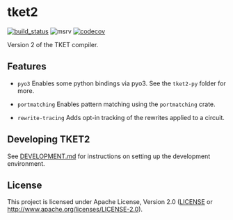 # tket2

[![build_status][]](https://github.com/CQCL-DEV/tket2/actions)
![msrv][]
[![codecov][]](https://codecov.io/gh/CQCL/tket2)

Version 2 of the TKET compiler.

  [build_status]: https://github.com/CQCL-DEV/hugr/workflows/Continuous%20integration/badge.svg?branch=main
  [msrv]: https://img.shields.io/badge/rust-1.71.0%2B-blue.svg
  [codecov]: https://img.shields.io/codecov/c/gh/CQCL/tket2?logo=codecov

## Features

- `pyo3`
  Enables some python bindings via pyo3. See the `tket2-py` folder for more.

- `portmatching`
  Enables pattern matching using the `portmatching` crate.

- `rewrite-tracing`
  Adds opt-in tracking of the rewrites applied to a circuit.

## Developing TKET2

See [DEVELOPMENT.md](DEVELOPMENT.md) for instructions on setting up the development environment.

## License

This project is licensed under Apache License, Version 2.0 ([LICENSE][] or http://www.apache.org/licenses/LICENSE-2.0).

  [LICENSE]: LICENCE

